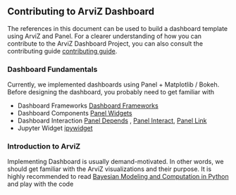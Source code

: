 ## Contributing to ArviZ Dashboard
The references in this document can be used to build a dashboard template using ArviZ and Panel. For a clearer understanding of how you can contribute to the ArviZ Dashboard Project, you can also consult the contributing guide [contributing guide](https://arviz-devs.github.io/arviz/contributing/index.html). 

### Dashboard Fundamentals
Currently, we implemented dashboards using Panel + Matplotlib / Bokeh. Before designing the dashboard, you probably need to get familiar with

- Dashboard Frameworks [Dashboard Frameworks](https://cdsdashboards.readthedocs.io/en/stable/chapters/userguide/frameworks.html)
- Dashboard Components [Panel Widgets](https://panel.holoviz.org/user_guide/Widgets.html)
- Dashboard Interaction [Panel Depends](https://panel.holoviz.org/user_guide/APIs.html) , [Panel Interact](https://panel.holoviz.org/user_guide/Interact.html), [Panel Link](https://panel.holoviz.org/user_guide/Links.html)
- Jupyter Widget [ipywidget](https://ipywidgets.readthedocs.io/en/stable/) 

### Introduction to ArviZ
Implementing Dashboard is usually demand-motivated. In other words, we should get familiar with the ArviZ visualizations and their purpose. It is highly recommended to read [Bayesian Modeling and Computation in Python](https://bayesiancomputationbook.com/welcome.html) and play with the code

